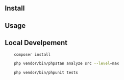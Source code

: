 ## Install

## Usage

## Local Develpement


```bash    
    composer install
```


```bash    
    php vendor/bin/phpstan analyze src --level=max 
```

```bash
    php vendor/bin/phpunit tests
```